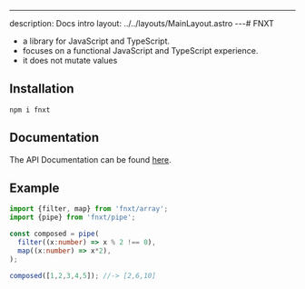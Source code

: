 ---
description: Docs intro
layout: ../../layouts/MainLayout.astro
---# FNXT 

- a library for JavaScript and TypeScript.
- focuses on a functional JavaScript and TypeScript experience.
- it does not mutate values

## Installation
```shell
npm i fnxt
```

## Documentation

The API Documentation can be found [here](https://fnxt-js.github.io/core/en/introduction/).


## Example

```ts
import {filter, map} from 'fnxt/array';
import {pipe} from 'fnxt/pipe';

const composed = pipe(
  filter((x:number) => x % 2 !== 0),
  map((x:number) => x*2),
);

composed([1,2,3,4,5]); //-> [2,6,10]
```
